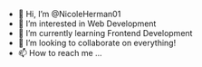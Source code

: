- 👋 Hi, I’m @NicoleHerman01
- 👀 I’m interested in Web Development
- 🌱 I’m currently learning Frontend Development
- 💞️ I’m looking to collaborate on everything!
- 📫 How to reach me ...

<!---
NicoleHerman01/NicoleHerman01 is a ✨ special ✨ repository because its `README.md` (this file) appears on your GitHub profile.
You can click the Preview link to take a look at your changes.
--->
